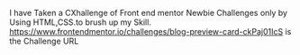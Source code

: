 I have Taken a CXhallenge of Front end mentor Newbie Challenges only by Using HTML,CSS.to brush up my Skill.
https://www.frontendmentor.io/challenges/blog-preview-card-ckPaj01IcS   is the Challenge URL
